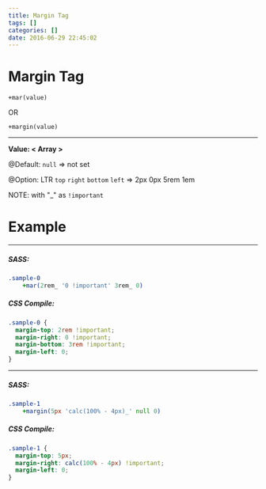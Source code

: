 ```yaml
---
title: Margin Tag
tags: []
categories: []
date: 2016-06-29 22:45:02
---
```


# Margin Tag 
`+mar(value)`
 
OR 

`+margin(value)`
___

**Value: < Array >**

@Default: `null` => not set

@Option: LTR `top` `right` `bottom` `left`  => 2px 0px 5rem 1em

NOTE: with "_" as `!important `

# Example
___

##### SASS:
```sass
.sample-0
    +mar(2rem_ '0 !important' 3rem_ 0)
```
##### CSS Compile:
```css
.sample-0 {
  margin-top: 2rem !important;
  margin-right: 0 !important;
  margin-bottom: 3rem !important;
  margin-left: 0;
}
```
___

##### SASS:
```sass
.sample-1
    +margin(5px 'calc(100% - 4px)_' null 0) 
```
##### CSS Compile:
```css
.sample-1 {
  margin-top: 5px;
  margin-right: calc(100% - 4px) !important;
  margin-left: 0;
}
```

